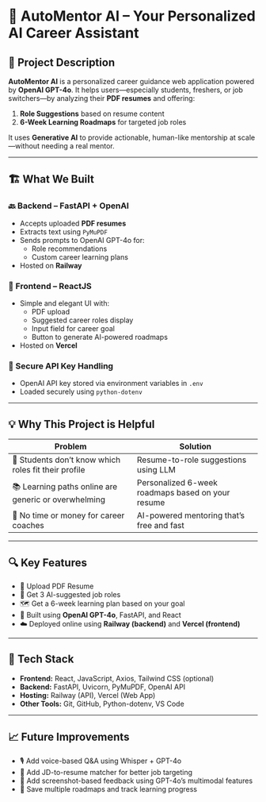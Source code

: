 # 🧠 AutoMentor AI – Your Personalized AI Career Assistant

## 📌 Project Description

**AutoMentor AI** is a personalized career guidance web application powered by **OpenAI GPT-4o**. It helps users—especially students, freshers, or job switchers—by analyzing their **PDF resumes** and offering:

1. **Role Suggestions** based on resume content  
2. **6-Week Learning Roadmaps** for targeted job roles

It uses **Generative AI** to provide actionable, human-like mentorship at scale—without needing a real mentor.

---

## 🏗️ What We Built

### 🔙 Backend – FastAPI + OpenAI

- Accepts uploaded **PDF resumes**
- Extracts text using `PyMuPDF`
- Sends prompts to OpenAI GPT-4o for:
  - Role recommendations
  - Custom career learning plans
- Hosted on **Railway**

### 🎨 Frontend – ReactJS

- Simple and elegant UI with:
  - PDF upload
  - Suggested career roles display
  - Input field for career goal
  - Button to generate AI-powered roadmaps
- Hosted on **Vercel**

### 🔐 Secure API Key Handling

- OpenAI API key stored via environment variables in `.env`
- Loaded securely using `python-dotenv`

---

## 💡 Why This Project is Helpful

| Problem | Solution |
|--------|----------|
| 🎯 Students don’t know which roles fit their profile | Resume-to-role suggestions using LLM |
| 📚 Learning paths online are generic or overwhelming | Personalized 6-week roadmaps based on your resume |
| 🤖 No time or money for career coaches | AI-powered mentoring that’s free and fast |

---

## 🔍 Key Features

- 📎 Upload PDF Resume
- 🎯 Get 3 AI-suggested job roles
- 🗺️ Get a 6-week learning plan based on your goal
- 🧠 Built using **OpenAI GPT-4o**, FastAPI, and React
- ☁️ Deployed online using **Railway (backend)** and **Vercel (frontend)**

---

## 🧠 Tech Stack

- **Frontend:** React, JavaScript, Axios, Tailwind CSS (optional)
- **Backend:** FastAPI, Uvicorn, PyMuPDF, OpenAI API
- **Hosting:** Railway (API), Vercel (Web App)
- **Other Tools:** Git, GitHub, Python-dotenv, VS Code

---

## 📈 Future Improvements

- 🎙️ Add voice-based Q&A using Whisper + GPT-4o
- 🤝 Add JD-to-resume matcher for better job targeting
- 📸 Add screenshot-based feedback using GPT-4o’s multimodal features
- 🔁 Save multiple roadmaps and track learning progress